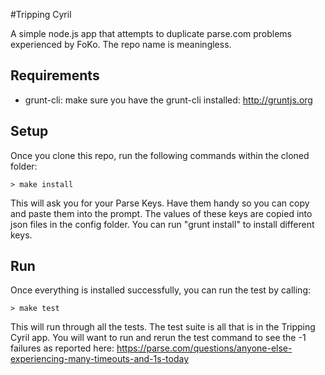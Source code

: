 #Tripping Cyril

A simple node.js app that attempts to duplicate parse.com problems experienced by FoKo. The repo name is meaningless.

## Requirements

* grunt-cli: make sure you have the grunt-cli installed: http://gruntjs.org

## Setup

Once you clone this repo, run the following commands within the cloned folder:

	> make install

This will ask you for your Parse Keys.  Have them handy so you can copy and paste them into the prompt.  The values of these keys are copied into json files in the config folder.  You can run "grunt install" to install different keys.

## Run

Once everything is installed successfully, you can run the test by calling:

	> make test

This will run through all the tests.  The test suite is all that is in the Tripping Cyril app.  You will want to run and rerun the test command to see the -1 failures as reported here: https://parse.com/questions/anyone-else-experiencing-many-timeouts-and-1s-today
